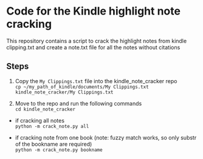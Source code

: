 # Code for the Kindle highlight note cracking

This repository contains a script to crack the highlight notes from kindle clipping.txt and create a note.txt file for all the notes without citations

## Steps

1. Copy the `My Clippings.txt` file into the kindle_note_cracker repo <br />
    ``` cp ~/my_path_of_kindle/documents/My Clippings.txt kindle_note_cracker/My Clippings.txt ```

1. Move to the repo and run the following commands <br />
 ``` cd kindle_note_cracker ```

 - if cracking all notes <br />
 ``` python -m crack_note.py all ```
 
 - if cracking note from one book (note: fuzzy match works, so only substr of the bookname are required) <br />
 ``` python -m crack_note.py bookname ```

